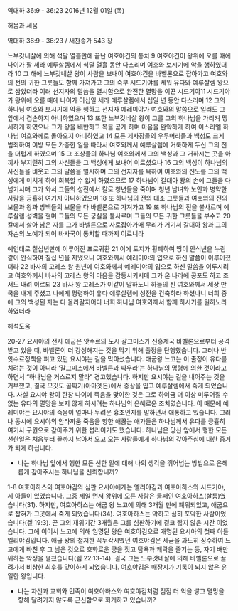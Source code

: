 역대하 36:9 - 36:23 
2016년 12월 01일 (목)

허뭄과 세움



역대하 36:9 - 36:23 / 새찬송가 543 장


느부갓네살에 의해 석달 열흘만에 끝난 여호야긴의 통치
9 여호야긴이 왕위에 오를 때에 나이가 팔 세라 예루살렘에서 석달 열흘 동안 다스리며 여호와 보시기에 악을 행하였더라 10 그 해에 느부갓네살 왕이 사람을 보내어 여호야긴을 바벨론으로 잡아가고 여호와의 전의 귀한 그릇들도 함께 가져가고 그의 숙부 시드기야를 세워 유다와 예루살렘 왕으로 삼았더라 여러 선지자의 말씀을 멸시함으로 완전한 멸망을 이끈 시드기야11 시드기야가 왕위에 오를 때에 나이가 이십일 세라 예루살렘에서 십일 년 동안 다스리며 12 그의 하나님 여호와 보시기에 악을 행하고 선지자 예레미야가 여호와의 말씀으로 일러도 그 앞에서 겸손하지 아니하였으며 13 또한 느부갓네살 왕이 그를 그의 하나님을 가리켜 맹세하게 하였으나 그가 왕을 배반하고 목을 곧게 하며 마음을 완악하게 하여 이스라엘 하나님 여호와께로 돌아오지 아니하였고 14 모든 제사장들의 우두머리들과 백성도 크게 범죄하여 이방 모든 가증한 일을 따라서 여호와께서 예루살렘에 거룩하게 두신 그의 전을 더럽게 하였으며 15 그 조상들의 하나님 여호와께서 그의 백성과 그 거하시는 곳을 아끼사 부지런히 그의 사신들을 그 백성에게 보내어 이르셨으나 16 그의 백성이 하나님의 사신들을 비웃고 그의 말씀을 멸시하며 그의 선지자를 욕하여 여호와의 진노를 그의 백성에게 미치게 하여 회복할 수 없게 하였으므로 17 하나님이 갈대아 왕의 손에 그들을 다 넘기시매 그가 와서 그들의 성전에서 칼로 청년들을 죽이며 청년 남녀와 노인과 병약한 사람을 긍휼히 여기지 아니하였으며 18 또 하나님의 전의 대소 그릇들과 여호와의 전의 보물과 왕과 방백들의 보물을 다 바벨론으로 가져가고 19 또 하나님의 전을 불사르며 예루살렘 성벽을 헐며 그들의 모든 궁실을 불사르며 그들의 모든 귀한 그릇들을 부수고 20 칼에서 살아 남은 자를 그가 바벨론으로 사로잡아가매 무리가 거기서 갈대아 왕과 그의 자손의 노예가 되어 바사국이 통치할 때까지 이르니라

예언대로 칠십년만에 이루어진 포로귀환
21 이에 토지가 황폐하여 땅이 안식년을 누림 같이 안식하여 칠십 년을 지냈으니 여호와께서 예레미야의 입으로 하신 말씀이 이루어졌더라 22 바사의 고레스 왕 원년에 여호와께서 예레미야의 입으로 하신 말씀을 이루시려고 여호와께서 바사의 고레스 왕의 마음을 감동시키시매 그가 온 나라에 공포도 하고 조서도 내려 이르되 23 바사 왕 고레스가 이같이 말하노니 하늘의 신 여호와께서 세상 만국을 내게 주셨고 나에게 명령하여 유다 예루살렘에 성전을 건축하라 하셨나니 너희 중에 그의 백성된 자는 다 올라갈지어다 너희 하나님 여호와께서 함께 하시기를 원하노라 하였더라

해석도움





20-27 요시야의 전사 
애굽은 앗수르의 도시 갈그미스가 신흥제국 바벨론으로부터 공격받고 있을 때, 바벨론이 더 강성해지는 것을 막기 위해 출정을 단행했습니다. 그러나 반앗수르정책을 펴고 있던 요시야는 길을 막아섰습니다. 애굽왕 느고는 이 출정이 유다를 치려는 것이 아니라 ‘갈그미스에서 바벨론과 싸우라’는 하나님의 명령에 의한 것이라고 하면서  “하나님을 거스르지 말라” 경고했습니다. 하지만 요시야는 길을 내어주는 것을 거부했고, 결국 므깃도 골짜기(아마겟돈)에서 중상을 입고 예루살렘에서 죽게 되었습니다. 사실 요시야 왕이 한창 나이에 죽음을 맞이한 것은 그로 하여금 더 이상 미루어질 수 없는 유다의 멸망을 보지 않게 하시려는 하나님의 은혜로운 조치였습니다. 이 때문에 예레미야는 요시야의 죽음이 얼마나 두려운 흉조인지를 말하면서 애통하고 있습니다. 그러나 동시에 요시야의 안타까움 죽음을 향한 애끓는 애가들은 하나님께서 유다를 긍휼히 여기사 구원으로 갚아주기 위한 섭리이기도 했습니다. 하나님은 당신 앞에서 행한 모든 선한일은 처음부터 끝까지 남아서 오고 오는 사람들에게 하나님의 갚아주심에 대한 증거가 되게 하십니다.   
* 나는 하나님 앞에서 행한 모든 선한 일에 대해 나의 생각을 뛰어넘는 방법으로 은혜롭게 갚아주시는 하나님을 신뢰합니까? 

1-8 여호아하스와 여호야김의 심판 
요시야에게는 엘리야김과 여호아하스와 시드기야, 세 아들이 있었습니다. 그중 제일 먼저 왕위에 오른 사람은 둘째인 여호아하스(살룸)였습니다(31). 하지만, 여호아하스는 애굽 왕 느고에 의해 3개월 만에 폐위되었고, 애굽으로 잡혀가 그곳에서 죽게 되었습니다(34). 여호아하스는 악하고 심히 포악한 사람이었습니다(겔 19:3). 곧 그의 재위기간 3개월은 그를 심판하기에 결코 짧지 않은 시간 이었습니다. 그에 이어서 느고에 의해 임명된 왕은 여호야김으로 개명된 요시아의 첫째 아들 엘리야김입니다. 애굽 왕의 철저한 꼭두각시였던 여호야김은 세금을 과도히 징수하여 느고에게 바친 후 그 남은 것으로 호화로운 궁을 짓고 탐욕과 쾌락을 즐기는 등, 자기 배만 위하는 악정을 펼쳤습니다(렘 22:13-14).  결국 그는 느부갓네살에 의해 바벨론으로 끌려가서 비참한 최후를 맞이하게 되었습니다. 여호야김은 매장지가 기록이 되지 않은 유일한 왕입니다. 
* 나는 자신과 교회와 민족이 여호아하스와 여호야김처럼 점점 더 악을 쌓고 멸망을 향해 달려가지 않도록 근신함으로 회개하고 있습니까?